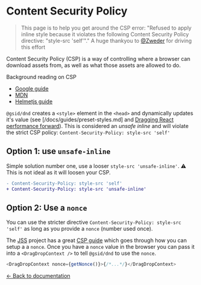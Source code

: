 # Content Security Policy

> This page is to help you get around the CSP error: "Refused to apply inline style because it violates the following Content Security Policy directive: "style-src 'self'"."
> A huge thankyou to [@Zweder](https://github.com/Zweder) for driving this effort

Content Security Policy (CSP) is a way of controlling where a browser can download assets from, as well as what those assets are allowed to do.

Background reading on CSP

- [Google guide](https://developer.chrome.com/extensions/contentSecurityPolicy)
- [MDN](https://developer.mozilla.org/en-US/docs/Web/HTTP/CSP)
- [Helmetjs guide](https://helmetjs.github.io/docs/csp/)

`@gsid/dnd` creates a `<style>` element in the `<head>` and dynamically updates it's value (see [/docs/guides/preset-styles.md] and [Dragging React performance forward](https://medium.com/@alexandereardon/dragging-react-performance-forward-688b30d40a33)). This is considered an _unsafe inline_ and will violate the strict CSP policy: `Content-Security-Policy: style-src 'self'`

## Option 1: use `unsafe-inline`

Simple solution number one, use a looser `style-src 'unsafe-inline'`. ⚠️ This is not ideal as it will loosen your CSP.

```diff
- Content-Security-Policy: style-src 'self'
+ Content-Security-Policy: style-src 'unsafe-inline'
```

## Option 2: Use a `nonce`

You can use the stricter directive `Content-Security-Policy: style-src 'self'` as long as you provide a `nonce` (number used once).

The [JSS](https://cssinjs.org/?v=v10.0.0) project has a great [CSP guide](https://cssinjs.org/csp) which goes through how you can setup a a `nonce`. Once you have a `nonce` value in the browser you can pass it into a `<DragDropContext />` to tell `@gsid/dnd` to use the `nonce`.

```js
<DragDropContext nonce={getNonce()}>{/*...*/}</DragDropContext>
```

[← Back to documentation](/README.md#documentation-)
